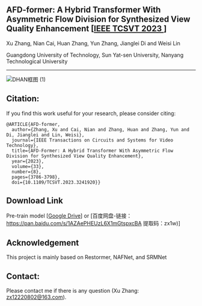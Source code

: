 ## AFD-former: A Hybrid Transformer With Asymmetric Flow Division for Synthesized View Quality Enhancement [[IEEE TCSVT 2023 ](https://ieeexplore.ieee.org/abstract/document/10036109)]
Xu Zhang, Nian Cai, Huan Zhang, Yun Zhang, Jianglei Di and Weisi Lin

Guangdong University of Technology, Sun Yat-sen University, Nanyang Technological University
***
![DHAN框图 (1)](https://user-images.githubusercontent.com/93698474/219914969-265f1ae7-37f5-4acf-815c-7a91f858e407.png)

## Citation:
If you find this work useful for your research, please consider citing:
```
@ARTICLE{AFD-former,
  author={Zhang, Xu and Cai, Nian and Zhang, Huan and Zhang, Yun and Di, Jianglei and Lin, Weisi},
  journal={IEEE Transactions on Circuits and Systems for Video Technology}, 
  title={AFD-Former: A Hybrid Transformer With Asymmetric Flow Division for Synthesized View Quality Enhancement}, 
  year={2023},
  volume={33},
  number={8},
  pages={3786-3798},
  doi={10.1109/TCSVT.2023.3241920}}

```
## Download Link
Pre-train model [[Google Drive](https://drive.google.com/drive/folders/1MY0spqtkWaPDPK0Yjb2CmM1QczI1yh-Y)] or [百度网盘-链接：https://pan.baidu.com/s/1AZAePHEUzL6X1mGtspxcBA 
提取码：zx1w)]
## Acknowledgement
This project is mainly based on Restormer, NAFNet, and SRMNet
## Contact:
Please contact me if there is any question (Xu Zhang: zx12220802@163.com).
